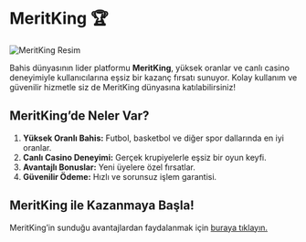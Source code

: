 # MeritKing 🏆  
<img src="https://i.hizliresim.com/mt023fa.png" alt="MeritKing Resim" style="max-width: 100%;">  

Bahis dünyasının lider platformu **MeritKing**, yüksek oranlar ve canlı casino deneyimiyle kullanıcılarına eşsiz bir kazanç fırsatı sunuyor. Kolay kullanım ve güvenilir hizmetle siz de MeritKing dünyasına katılabilirsiniz!  


## MeritKing’de Neler Var?  

1. **Yüksek Oranlı Bahis:** Futbol, basketbol ve diğer spor dallarında en iyi oranlar.  
2. **Canlı Casino Deneyimi:** Gerçek krupiyelerle eşsiz bir oyun keyfi.  
3. **Avantajlı Bonuslar:** Yeni üyelere özel fırsatlar.  
4. **Güvenilir Ödeme:** Hızlı ve sorunsuz işlem garantisi.  

## MeritKing ile Kazanmaya Başla!  
MeritKing’in sunduğu avantajlardan faydalanmak için [buraya tıklayın.](https://t.me/+tgpiwOSMtStjYzM0)  
